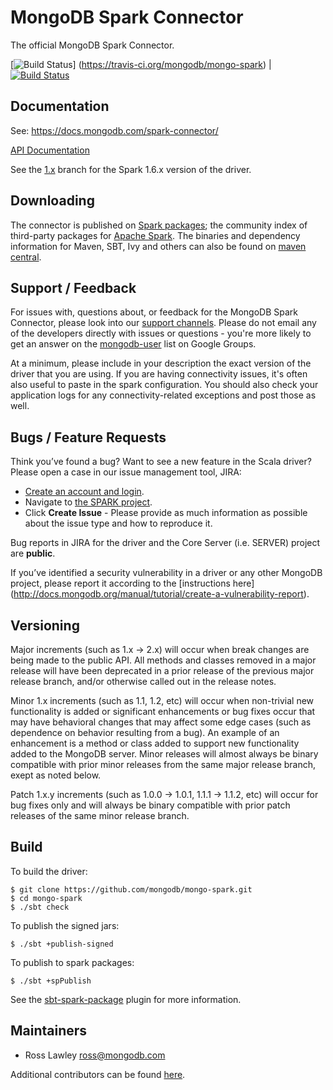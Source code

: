 # MongoDB Spark Connector 

The official MongoDB Spark Connector.

[![Build Status](https://travis-ci.org/mongodb/mongo-spark.svg?branch=master)]
(https://travis-ci.org/mongodb/mongo-spark)  | [![Build Status](https://jenkins.10gen.com/job/mongo-spark/badge/icon)](https://jenkins.10gen.com/job/mongo-spark/)

## Documentation

See: https://docs.mongodb.com/spark-connector/

[API Documentation](https://www.javadoc.io/doc/org.mongodb.spark/mongo-spark-connector_2.11)

See the [1.x](https://github.com/mongodb/mongo-spark/tree/1.x) branch for the Spark 1.6.x version of the driver.

## Downloading

The connector is published on [Spark packages](https://spark-packages.org/package/mongodb/mongo-spark); the community index of third-party packages for [Apache Spark](http://spark.apache.org/). The binaries and dependency information for Maven, SBT, Ivy and others can also be found on
[maven central](http://search.maven.org/#search%7Cga%7C1%7Cg%3Aorg.mongodb.spark).

## Support / Feedback

For issues with, questions about, or feedback for the MongoDB Spark Connector, please look into
our [support channels](http://www.mongodb.org/about/support). Please
do not email any of the developers directly with issues or
questions - you're more likely to get an answer on the [mongodb-user](http://groups.google.com/group/mongodb-user) list on Google Groups.

At a minimum, please include in your description the exact version of the driver that you are using.  If you are having
connectivity issues, it's often also useful to paste in the spark configuration. You should also check your application logs for
any connectivity-related exceptions and post those as well.

## Bugs / Feature Requests

Think you’ve found a bug? Want to see a new feature in the Scala driver? Please open a
case in our issue management tool, JIRA:

- [Create an account and login](https://jira.mongodb.org).
- Navigate to [the SPARK project](https://jira.mongodb.org/browse/SPARK).
- Click **Create Issue** - Please provide as much information as possible about the issue type and how to reproduce it.

Bug reports in JIRA for the driver and the Core Server (i.e. SERVER) project are **public**.

If you’ve identified a security vulnerability in a driver or any other
MongoDB project, please report it according to the [instructions here]
(http://docs.mongodb.org/manual/tutorial/create-a-vulnerability-report).

## Versioning

Major increments (such as 1.x -> 2.x) will occur when break changes are being made to the public API.  All methods and
classes removed in a major release will have been deprecated in a prior release of the previous major release branch, and/or otherwise
called out in the release notes.

Minor 1.x increments (such as 1.1, 1.2, etc) will occur when non-trivial new functionality is added or significant enhancements or bug
fixes occur that may have behavioral changes that may affect some edge cases (such as dependence on behavior resulting from a bug). An
example of an enhancement is a method or class added to support new functionality added to the MongoDB server.   Minor releases will
almost always be binary compatible with prior minor releases from the same major release branch, exept as noted below.

Patch 1.x.y increments (such as 1.0.0 -> 1.0.1, 1.1.1 -> 1.1.2, etc) will occur for bug fixes only and will always be binary compatible
with prior patch releases of the same minor release branch.


## Build

To build the driver:

```
$ git clone https://github.com/mongodb/mongo-spark.git
$ cd mongo-spark
$ ./sbt check
```

To publish the signed jars:

```
$ ./sbt +publish-signed
```

To publish to spark packages:

```
$ ./sbt +spPublish
```
See the [sbt-spark-package](https://github.com/databricks/sbt-spark-package) plugin for more information.

## Maintainers

* Ross Lawley          ross@mongodb.com

Additional contributors can be found [here](https://github.com/mongodb/mongo-spark/graphs/contributors).
